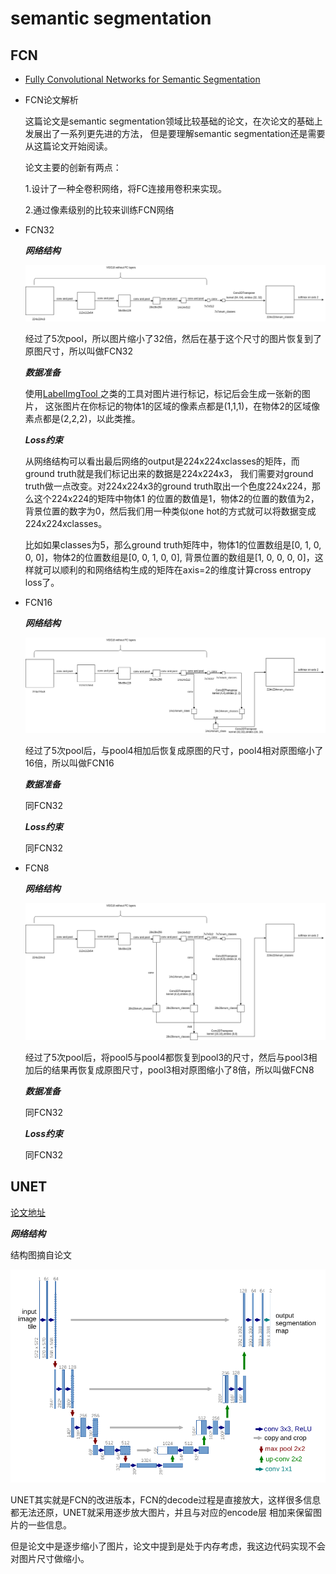 # semantic segmentation
## FCN
* [Fully Convolutional Networks for Semantic Segmentation](https://arxiv.org/abs/1411.4038)
* FCN论文解析

  这篇论文是semantic segmentation领域比较基础的论文，在次论文的基础上发展出了一系列更先进的方法，
  但是要理解semantic segmentation还是需要从这篇论文开始阅读。
  
  论文主要的创新有两点：
  
  1.设计了一种全卷积网络，将FC连接用卷积来实现。
  
  2.通过像素级别的比较来训练FCN网络

* FCN32

  ***网络结构***
  
  ![FCN32](https://github.com/stesha2016/tensorflow-semantic-segmentation/blob/master/images/FCN32.png)
  
  经过了5次pool，所以图片缩小了32倍，然后在基于这个尺寸的图片恢复到了原图尺寸，所以叫做FCN32
  
  ***数据准备***
  
  使用[LabelImgTool
](https://github.com/lzx1413/LabelImgTool)之类的工具对图片进行标记，标记后会生成一张新的图片，
这张图片在你标记的物体1的区域的像素点都是(1,1,1)，在物体2的区域像素点都是(2,2,2)，以此类推。
  
  ***Loss约束***
  
  从网络结构可以看出最后网络的output是224x224xclasses的矩阵，而ground truth就是我们标记出来的数据是224x224x3，
  我们需要对ground truth做一点改变。对224x224x3的ground truth取出一个色度224x224，那么这个224x224的矩阵中物体1
  的位置的数值是1，物体2的位置的数值为2，背景位置的数字为0，然后我们用一种类似one hot的方式就可以将数据变成224x224xclasses。
  
  比如如果classes为5，那么ground truth矩阵中，物体1的位置数组是[0, 1, 0, 0, 0]，物体2的位置数组是[0, 0, 1, 0, 0],
  背景位置的数组是[1, 0, 0, 0, 0]，这样就可以顺利的和网络结构生成的矩阵在axis=2的维度计算cross entropy loss了。
  
* FCN16
  
  ***网络结构***
  
  ![FCN16](https://github.com/stesha2016/tensorflow-semantic-segmentation/blob/master/images/FCN16.png)
  
  经过了5次pool后，与pool4相加后恢复成原图的尺寸，pool4相对原图缩小了16倍，所以叫做FCN16
  
  ***数据准备***
  
  同FCN32
  
  ***Loss约束***
  
  同FCN32
  
* FCN8
  
  ***网络结构***
  
  ![FCN8](https://github.com/stesha2016/tensorflow-semantic-segmentation/blob/master/images/FCN8.png)
  
  经过了5次pool后，将pool5与pool4都恢复到pool3的尺寸，然后与pool3相加后的结果再恢复成原图尺寸，pool3相对原图缩小了8倍，所以叫做FCN8
  
  ***数据准备***
  
  同FCN32
  
  ***Loss约束***
  
  同FCN32
  
## UNET
[论文地址](https://arxiv.org/pdf/1505.04597.pdf)

***网络结构***

结构图摘自论文

![FCN8](https://github.com/stesha2016/tensorflow-semantic-segmentation/blob/master/images/UNET.png)

UNET其实就是FCN的改进版本，FCN的decode过程是直接放大，这样很多信息都无法还原，UNET就采用逐步放大图片，并且与对应的encode层
相加来保留图片的一些信息。

但是论文中是逐步缩小了图片，论文中提到是处于内存考虑，我这边代码实现不会对图片尺寸做缩小。